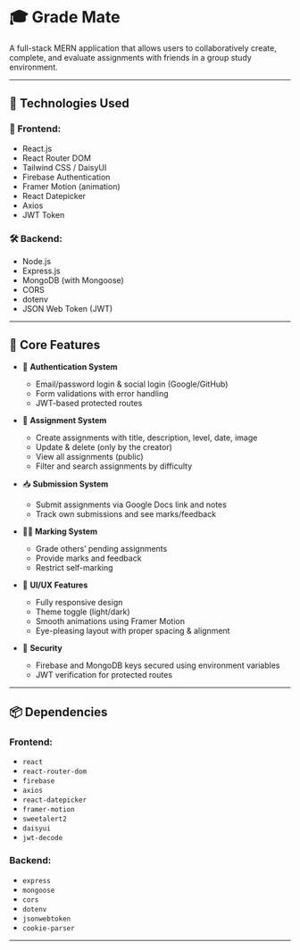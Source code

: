 # 🎓 Grade Mate

A full-stack MERN application that allows users to collaboratively create, complete, and evaluate assignments with friends in a group study environment.

---

## 🚀 Technologies Used

### 🔧 Frontend:
- React.js
- React Router DOM
- Tailwind CSS / DaisyUI
- Firebase Authentication
- Framer Motion (animation)
- React Datepicker
- Axios
- JWT Token

### 🛠️ Backend:
- Node.js
- Express.js
- MongoDB (with Mongoose)
- CORS
- dotenv
- JSON Web Token (JWT)

---

## 🌟 Core Features

- 🔐 **Authentication System**
  - Email/password login & social login (Google/GitHub)
  - Form validations with error handling
  - JWT-based protected routes

- 📝 **Assignment System**
  - Create assignments with title, description, level, date, image
  - Update & delete (only by the creator)
  - View all assignments (public)
  - Filter and search assignments by difficulty

- 📥 **Submission System**
  - Submit assignments via Google Docs link and notes
  - Track own submissions and see marks/feedback

- 🧑‍🏫 **Marking System**
  - Grade others’ pending assignments
  - Provide marks and feedback
  - Restrict self-marking

- 🎨 **UI/UX Features**
  - Fully responsive design
  - Theme toggle (light/dark)
  - Smooth animations using Framer Motion
  - Eye-pleasing layout with proper spacing & alignment

- 🔐 **Security**
  - Firebase and MongoDB keys secured using environment variables
  - JWT verification for protected routes

---

## 📦 Dependencies

### Frontend:
- `react`
- `react-router-dom`
- `firebase`
- `axios`
- `react-datepicker`
- `framer-motion`
- `sweetalert2`
- `daisyui`
- `jwt-decode`

### Backend:
- `express`
- `mongoose`
- `cors`
- `dotenv`
- `jsonwebtoken`
- `cookie-parser`

---

